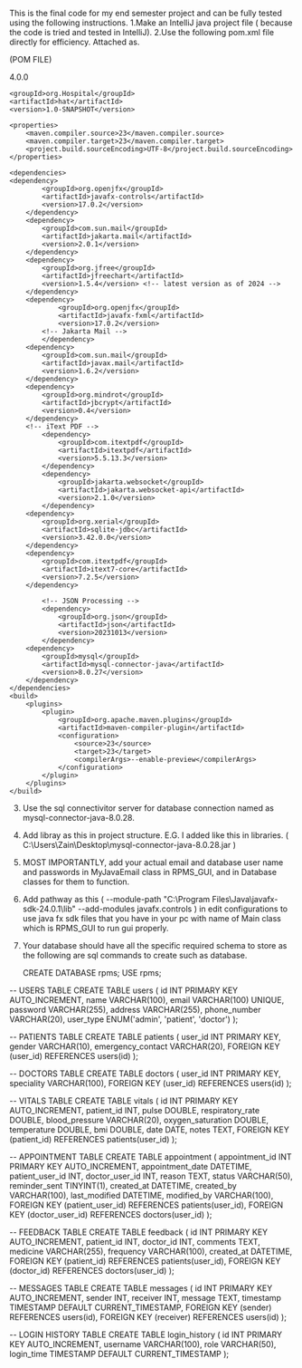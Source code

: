 This is the final code for my end semester project and can be fully tested using the following instructions.
1.Make an IntelliJ java project file ( because the code is tried and tested in IntelliJ).
2.Use the following pom.xml file directly for efficiency. Attached as.

(POM FILE)

<?xml version="1.0" encoding="UTF-8"?>
<project xmlns="http://maven.apache.org/POM/4.0.0"
         xmlns:xsi="http://www.w3.org/2001/XMLSchema-instance"
         xsi:schemaLocation="http://maven.apache.org/POM/4.0.0 http://maven.apache.org/xsd/maven-4.0.0.xsd">
    <modelVersion>4.0.0</modelVersion>

    <groupId>org.Hospital</groupId>
    <artifactId>hat</artifactId>
    <version>1.0-SNAPSHOT</version>

    <properties>
        <maven.compiler.source>23</maven.compiler.source>
        <maven.compiler.target>23</maven.compiler.target>
        <project.build.sourceEncoding>UTF-8</project.build.sourceEncoding>
    </properties>

    <dependencies>
    <dependency>
            <groupId>org.openjfx</groupId>
            <artifactId>javafx-controls</artifactId>
            <version>17.0.2</version>
        </dependency>
        <dependency>
            <groupId>com.sun.mail</groupId>
            <artifactId>jakarta.mail</artifactId>
            <version>2.0.1</version>
        </dependency>
        <dependency>
            <groupId>org.jfree</groupId>
            <artifactId>jfreechart</artifactId>
            <version>1.5.4</version> <!-- latest version as of 2024 -->
        </dependency>
        <dependency>
                <groupId>org.openjfx</groupId>
                <artifactId>javafx-fxml</artifactId>
                <version>17.0.2</version>
            <!-- Jakarta Mail -->
            </dependency>
        <dependency>
            <groupId>com.sun.mail</groupId>
            <artifactId>javax.mail</artifactId>
            <version>1.6.2</version>
        </dependency>
        <dependency>
            <groupId>org.mindrot</groupId>
            <artifactId>jbcrypt</artifactId>
            <version>0.4</version>
        </dependency>
        <!-- iText PDF -->
            <dependency>
                <groupId>com.itextpdf</groupId>
                <artifactId>itextpdf</artifactId>
                <version>5.5.13.3</version>
            </dependency>
            <dependency>
                <groupId>jakarta.websocket</groupId>
                <artifactId>jakarta.websocket-api</artifactId>
                <version>2.1.0</version>
            </dependency>
        <dependency>
            <groupId>org.xerial</groupId>
            <artifactId>sqlite-jdbc</artifactId>
            <version>3.42.0.0</version>
        </dependency>
        <dependency>
            <groupId>com.itextpdf</groupId>
            <artifactId>itext7-core</artifactId>
            <version>7.2.5</version>
        </dependency>

            <!-- JSON Processing -->
            <dependency>
                <groupId>org.json</groupId>
                <artifactId>json</artifactId>
                <version>20231013</version>
            </dependency>
        <dependency>
            <groupId>mysql</groupId>
            <artifactId>mysql-connector-java</artifactId>
            <version>8.0.27</version>
        </dependency>
    </dependencies>
    <build>
        <plugins>
            <plugin>
                <groupId>org.apache.maven.plugins</groupId>
                <artifactId>maven-compiler-plugin</artifactId>
                <configuration>
                    <source>23</source>
                    <target>23</target>
                    <compilerArgs>--enable-preview</compilerArgs>
                </configuration>
            </plugin>
        </plugins>
    </build>


</project>

3. Use the sql connectivitor server for database connection named as mysql-connector-java-8.0.28.
4. Add libray as this in project structure.  E.G. I added like this in libraries. ( C:\Users\Zain\Desktop\mysql-connector-java-8.0.28.jar )
5. MOST IMPORTANTLY, add your actual email and database user name and passwords in MyJavaEmail class in RPMS_GUI, and in Database classes for them to function.
6. Add pathway as this ( --module-path "C:\Program Files\Java\javafx-sdk-24.0.1\lib" --add-modules javafx.controls ) in edit configurations to use java fx sdk files
   that you have in your pc with name of Main class which is RPMS_GUI to run gui properly.
8. Your database should have all the specific required schema to store as the following are sql commands to create such as database.

   CREATE DATABASE rpms;
USE rpms;

-- USERS TABLE
CREATE TABLE users (
    id INT PRIMARY KEY AUTO_INCREMENT,
    name VARCHAR(100),
    email VARCHAR(100) UNIQUE,
    password VARCHAR(255),
    address VARCHAR(255),
    phone_number VARCHAR(20),
    user_type ENUM('admin', 'patient', 'doctor')
);

-- PATIENTS TABLE
CREATE TABLE patients (
    user_id INT PRIMARY KEY,
    gender VARCHAR(10),
    emergency_contact VARCHAR(20),
    FOREIGN KEY (user_id) REFERENCES users(id)
);

-- DOCTORS TABLE
CREATE TABLE doctors (
    user_id INT PRIMARY KEY,
    speciality VARCHAR(100),
    FOREIGN KEY (user_id) REFERENCES users(id)
);

-- VITALS TABLE
CREATE TABLE vitals (
    id INT PRIMARY KEY AUTO_INCREMENT,
    patient_id INT,
    pulse DOUBLE,
    respiratory_rate DOUBLE,
    blood_pressure VARCHAR(20),
    oxygen_saturation DOUBLE,
    temperature DOUBLE,
    bmi DOUBLE,
    date DATE,
    notes TEXT,
    FOREIGN KEY (patient_id) REFERENCES patients(user_id)
);

-- APPOINTMENT TABLE
CREATE TABLE appointment (
    appointment_id INT PRIMARY KEY AUTO_INCREMENT,
    appointment_date DATETIME,
    patient_user_id INT,
    doctor_user_id INT,
    reason TEXT,
    status VARCHAR(50),
    reminder_sent TINYINT(1),
    created_at DATETIME,
    created_by VARCHAR(100),
    last_modified DATETIME,
    modified_by VARCHAR(100),
    FOREIGN KEY (patient_user_id) REFERENCES patients(user_id),
    FOREIGN KEY (doctor_user_id) REFERENCES doctors(user_id)
);

-- FEEDBACK TABLE
CREATE TABLE feedback (
    id INT PRIMARY KEY AUTO_INCREMENT,
    patient_id INT,
    doctor_id INT,
    comments TEXT,
    medicine VARCHAR(255),
    frequency VARCHAR(100),
    created_at DATETIME,
    FOREIGN KEY (patient_id) REFERENCES patients(user_id),
    FOREIGN KEY (doctor_id) REFERENCES doctors(user_id)
);

-- MESSAGES TABLE
CREATE TABLE messages (
    id INT PRIMARY KEY AUTO_INCREMENT,
    sender INT,
    receiver INT,
    message TEXT,
    timestamp TIMESTAMP DEFAULT CURRENT_TIMESTAMP,
    FOREIGN KEY (sender) REFERENCES users(id),
    FOREIGN KEY (receiver) REFERENCES users(id)
);

-- LOGIN HISTORY TABLE
CREATE TABLE login_history (
    id INT PRIMARY KEY AUTO_INCREMENT,
    username VARCHAR(100),
    role VARCHAR(50),
    login_time TIMESTAMP DEFAULT CURRENT_TIMESTAMP
);
 
